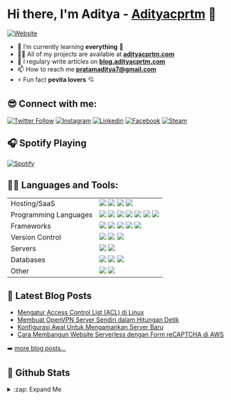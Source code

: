 # Hi there, I'm Aditya - [Adityacprtm][website] 👋

[![Website](https://img.shields.io/website?label=Adityacprtm.com&style=for-the-badge&url=https%3A%2F%2Fadityacprtm.com)](https://adityacprtm.com)

-   🌱 I’m currently learning **everything** 🤣
-   👨‍💻 All of my projects are available at **[adityacprtm.com](https://adityacprtm.com)**
-   📝 I regulary write articles on **[blog.adityacprtm.com](https://blog.adityacprtm.com)**
-   📫 How to reach me **pratamaditya7@gmail.com**
-   ⚡ Fun fact **pevita lovers** 💘

## 😎 Connect with me:

[![Twitter Follow](https://img.shields.io/badge/twitter-%231DA1F2.svg?&style=for-the-badge&logo=twitter&logoColor=white)][twitter]
[![Instagram](https://img.shields.io/badge/instagram-%23E4405F.svg?&style=for-the-badge&logo=instagram&logoColor=white)][instagram]
[![Linkedin](https://img.shields.io/badge/linkedin-%230077B5.svg?&style=for-the-badge&logo=linkedin&logoColor=white)][linkedin]
[![Facebook](https://img.shields.io/badge/facebook-%231877F2.svg?&style=for-the-badge&logo=facebook&logoColor=white)][facebook]
[![Steam](https://img.shields.io/badge/Steam-%23000000.svg?&style=for-the-badge&logo=steam&logoColor=white)][steam]

## 🎧 Spotify Playing

[![Spotify](https://spotify-now-playing.adityacprtm.vercel.app/api/spotify)](https://open.spotify.com/user/pratamaditya7)

## 👨‍💻 Languages and Tools:

|                       |                                                                                                                                                                                                                                                                                                                                                                                                                                                                                                                                                                                                                                                                                                                                                                                     |
| --------------------- | ----------------------------------------------------------------------------------------------------------------------------------------------------------------------------------------------------------------------------------------------------------------------------------------------------------------------------------------------------------------------------------------------------------------------------------------------------------------------------------------------------------------------------------------------------------------------------------------------------------------------------------------------------------------------------------------------------------------------------------------------------------------------------------- |
| Hosting/SaaS          | ![](https://img.shields.io/badge/AWS%20-%23FF9900.svg?&style=for-the-badge&logo=amazon-aws&logoColor=white) ![](https://img.shields.io/badge/azure%20-%230072C6.svg?&style=for-the-badge&logo=azure-devops&logoColor=white) ![](https://img.shields.io/badge/heroku%20-%23430098.svg?&style=for-the-badge&logo=heroku&logoColor=white) ![](https://img.shields.io/badge/Google%20Cloud%20-%234285F4.svg?&style=for-the-badge&logo=google-cloud&logoColor=white)                                                                                                                                                                                                                                                                                                                     |
| Programming Languages | ![](https://img.shields.io/badge/node.js%20-%2343853D.svg?&style=for-the-badge&logo=node.js&logoColor=white) ![](https://img.shields.io/badge/javascript%20-%23323330.svg?&style=for-the-badge&logo=javascript&logoColor=%23F7DF1E) ![](https://img.shields.io/badge/html5%20-%23E34F26.svg?&style=for-the-badge&logo=html5&logoColor=white) ![](https://img.shields.io/badge/css3%20-%231572B6.svg?&style=for-the-badge&logo=css3&logoColor=white) ![](https://img.shields.io/badge/python%20-%2314354C.svg?&style=for-the-badge&logo=python&logoColor=white) ![](https://img.shields.io/badge/php-%23777BB4.svg?&style=for-the-badge&logo=php&logoColor=white) ![](https://img.shields.io/badge/shell_script%20-%23121011.svg?&style=for-the-badge&logo=gnu-bash&logoColor=white) |
| Frameworks            | ![](https://img.shields.io/badge/express.js%20-%23404d59.svg?&style=for-the-badge) ![](https://img.shields.io/badge/vuejs%20-%2335495e.svg?&style=for-the-badge&logo=vue.js&logoColor=%234FC08D) ![](https://img.shields.io/badge/bootstrap%20-%23563D7C.svg?&style=for-the-badge&logo=bootstrap&logoColor=white) ![](https://img.shields.io/badge/jquery%20-%230769AD.svg?&style=for-the-badge&logo=jquery&logoColor=white) ![](https://img.shields.io/badge/laravel%20-%23FF2D20.svg?&style=for-the-badge&logo=laravel&logoColor=white)                                                                                                                                                                                                                                           |
| Version Control       | ![](https://img.shields.io/badge/git%20-%23F05033.svg?&style=for-the-badge&logo=git&logoColor=white) ![](https://img.shields.io/badge/gitlab%20-%23181717.svg?&style=for-the-badge&logo=gitlab&logoColor=white) ![](https://img.shields.io/badge/github%20-%23121011.svg?&style=for-the-badge&logo=github&logoColor=white)                                                                                                                                                                                                                                                                                                                                                                                                                                                          |
| Servers               | ![](https://img.shields.io/badge/apache%20-%23D42029.svg?&style=for-the-badge&logo=apache&logoColor=white) ![](https://img.shields.io/badge/nginx%20-%23009639.svg?&style=for-the-badge&logo=nginx&logoColor=white)                                                                                                                                                                                                                                                                                                                                                                                                                                                                                                                                                                 |
| Databases             | ![](https://img.shields.io/badge/mysql-%2300f.svg?&style=for-the-badge&logo=mysql&logoColor=white) ![](https://img.shields.io/badge/MongoDB-%234ea94b.svg?&style=for-the-badge&logo=mongodb&logoColor=white) ![](https://img.shields.io/badge/sqlite-%2307405e.svg?&style=for-the-badge&logo=sqlite&logoColor=white)                                                                                                                                                                                                                                                                                                                                                                                                                                                                |
| Other                 | ![](https://img.shields.io/badge/docker%20-%230db7ed.svg?&style=for-the-badge&logo=docker&logoColor=white) ![](https://img.shields.io/badge/vagrant%20-%231563FF.svg?&style=for-the-badge&logo=vagrant&logoColor=white)                                                                                                                                                                                                                                                                                                                                                                                                                                                                                                                                                             |

## 📕 Latest Blog Posts

<!-- BLOG-POST-LIST:START -->

-   [Mengatur Access Control List (ACL) di Linux](https://blog.adityacprtm.com/mengatur-access-control-list-acl-di-linux/)
-   [Membuat OpenVPN Server Sendiri dalam Hitungan Detik](https://blog.adityacprtm.com/membuat-openvpn-server-sendiri-dalam-hitungan-detik/)
-   [Konfigurasi Awal Untuk Mengamankan Server Baru](https://blog.adityacprtm.com/konfigurasi-awal-untuk-mengamankan-server-baru/)
-   [Cara Membangun Website Serverless dengan Form reCAPTCHA di AWS](https://blog.adityacprtm.com/cara-membangun-website-serverless-dengan-form-recaptcha-di-aws/)
<!-- BLOG-POST-LIST:END -->

➡️ [more blog posts...](https://blog.adityacprtm.com)

## 🚀 Github Stats

<details>
  <summary>:zap: Expand Me</summary>

![Adityacprtm's github stats](https://github-readme-stats.vercel.app/api?username=adityacprtm&show_icons=true&hide_border=true "Adityacprtm's github stats")

<!--START_SECTION:waka-->
![Lines of code](https://img.shields.io/badge/From%20Hello%20World%20I%27ve%20Written-17.3%20million%20lines%20of%20code-blue)

**🐱 My Github Data** 

> 🏆 77 Contributions in the Year 2020
 > 
> 📦 314.9 kB Used in Github's Storage 
 > 
> 💼 Opted to Hire
 > 
> 📜 37 Public Repositories
 > 
> 🔑 2 Private Repositories 

**I'm an Early 🐤** 

```text
🌞 Morning    61 commits     ████░░░░░░░░░░░░░░░░░░░░░   16.58% 
🌆 Daytime    145 commits    █████████░░░░░░░░░░░░░░░░   39.4% 
🌃 Evening    127 commits    ████████░░░░░░░░░░░░░░░░░   34.51% 
🌙 Night      35 commits     ██░░░░░░░░░░░░░░░░░░░░░░░   9.51%

```
📅 **I'm Most Productive on Wednesday** 

```text
Monday       40 commits     ██░░░░░░░░░░░░░░░░░░░░░░░   10.87% 
Tuesday      56 commits     ███░░░░░░░░░░░░░░░░░░░░░░   15.22% 
Wednesday    69 commits     ████░░░░░░░░░░░░░░░░░░░░░   18.75% 
Thursday     67 commits     ████░░░░░░░░░░░░░░░░░░░░░   18.21% 
Friday       33 commits     ██░░░░░░░░░░░░░░░░░░░░░░░   8.97% 
Saturday     64 commits     ████░░░░░░░░░░░░░░░░░░░░░   17.39% 
Sunday       39 commits     ██░░░░░░░░░░░░░░░░░░░░░░░   10.6%

```


📊 **This Week I Spent My Time On** 

```text
💬 Programming Languages: 
JavaScript               12 hrs 49 mins      ██████████████░░░░░░░░░░░   56.68% 
Vue.js                   2 hrs 30 mins       ██░░░░░░░░░░░░░░░░░░░░░░░   11.05% 
Go                       1 hr 57 mins        ██░░░░░░░░░░░░░░░░░░░░░░░   8.66% 
Markdown                 1 hr 27 mins        █░░░░░░░░░░░░░░░░░░░░░░░░   6.42% 
CSS                      1 hr                █░░░░░░░░░░░░░░░░░░░░░░░░   4.45%

🔥 Editors: 
VS Code                  22 hrs 37 mins      █████████████████████████   100.0%

💻 Operating System: 
Linux                    22 hrs 21 mins      ████████████████████████░   98.83% 
Windows                  15 mins             ░░░░░░░░░░░░░░░░░░░░░░░░░   1.17%

```

**I Mostly Code in JavaScript** 

```text
JavaScript               7 repos             ██████░░░░░░░░░░░░░░░░░░░   24.14% 
CSS                      4 repos             ███░░░░░░░░░░░░░░░░░░░░░░   13.79% 
Java                     4 repos             ███░░░░░░░░░░░░░░░░░░░░░░   13.79% 
Python                   3 repos             ██░░░░░░░░░░░░░░░░░░░░░░░   10.34% 
Shell                    3 repos             ██░░░░░░░░░░░░░░░░░░░░░░░   10.34%

```



<!--END_SECTION:waka-->

</details>

[website]: https://adityacprtm.com
[twitter]: https://twitter.com/adityacprtm
[steam]: https://steamcommunity.com/id/adityacprtm
[instagram]: https://instagram.com/adityacprtm
[linkedin]: https://linkedin.com/in/adityacprtm
[facebook]: https://www.facebook.com/adityacprtm
